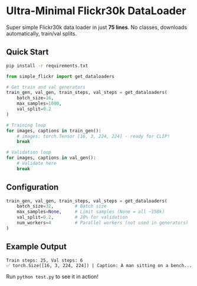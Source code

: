 # Ultra-Minimal Flickr30k DataLoader

Super simple Flickr30k data loader in just **75 lines**. No classes, downloads automatically, train/val splits.

## Quick Start

```bash
pip install -r requirements.txt
```

```python
from simple_flickr import get_dataloaders

# Get train and val generators
train_gen, val_gen, train_steps, val_steps = get_dataloaders(
    batch_size=16, 
    max_samples=1000,
    val_split=0.2
)

# Training loop
for images, captions in train_gen():
    # images: torch.Tensor [16, 3, 224, 224] - ready for CLIP!
    break

# Validation loop  
for images, captions in val_gen():
    # Validate here
    break
```

## Configuration

```python
train_gen, val_gen, train_steps, val_steps = get_dataloaders(
    batch_size=32,        # Batch size
    max_samples=None,     # Limit samples (None = all ~158k)
    val_split=0.2,        # 20% for validation
    num_workers=4         # Parallel workers (not used in generators)
)
```

## Example Output

```
Train steps: 25, Val steps: 6
✅ torch.Size([16, 3, 224, 224]) | Caption: A man sitting on a bench...
```

Run `python test.py` to see it in action! 